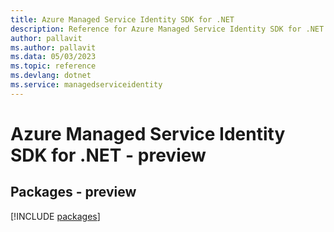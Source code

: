 ```yaml
---
title: Azure Managed Service Identity SDK for .NET
description: Reference for Azure Managed Service Identity SDK for .NET
author: pallavit
ms.author: pallavit
ms.data: 05/03/2023
ms.topic: reference
ms.devlang: dotnet
ms.service: managedserviceidentity
---
```

# Azure Managed Service Identity SDK for .NET - preview
## Packages - preview
[!INCLUDE [packages](managed-service-identity-index.md)]
